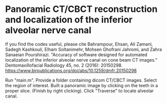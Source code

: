 # Panoramic CT/CBCT reconstruction and localization of the inferior alveolar nerve canal
If you find the codes useful, please cite Bahrampour, Ehsan, Ali Zamani, Sadegh Kashkouli, Elham Soltanimehr, Mohsen Ghofrani Jahromi, and Zahra Sanaeian Pourshirazi. "Accuracy of software designed for automated localization of the inferior alveolar nerve canal on cone beam CT images." Dentomaxillofacial Radiology 45, no. 2 (2016): 20150298.
https://www.birpublications.org/doi/abs/10.1259/dmfr.20150298

Run "main.m".
Provide a folder containing dicom CT/CBCT images.
Select the region of interest.
Built a panoramic image by clicking on the teeth in a proper slice. (Finish by right clicking).
Click "Traverse" to locate alveolar canal.
